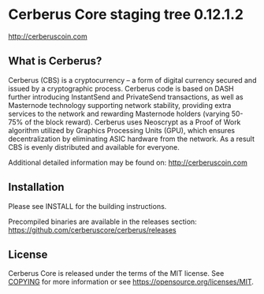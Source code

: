 Cerberus Core staging tree 0.12.1.2
===============================


http://cerberuscoin.com


What is Cerberus?
----------------

Cerberus (CBS) is a cryptocurrency – a form of digital currency secured and issued by a cryptographic process. Cerberus code is based on DASH further introducing InstantSend and PrivateSend transactions, as well as Masternode technology supporting network stability, providing extra services to the network and rewarding Masternode holders (varying 50-75% of the block reward).
Cerberus uses Neoscrypt as a Proof of Work algorithm utilized by Graphics Processing Units (GPU), which ensures decentralization by eliminating ASIC hardware from the network. As a result CBS is evenly distributed and available for everyone.

Additional detailed information may be found on: http://cerberuscoin.com



Installation
-------------------

Please see INSTALL for the building instructions.

Precompiled binaries are available in the releases section: https://github.com/cerberuscore/cerberus/releases



License
-------

Cerberus Core is released under the terms of the MIT license. See [COPYING](COPYING) for more
information or see https://opensource.org/licenses/MIT.